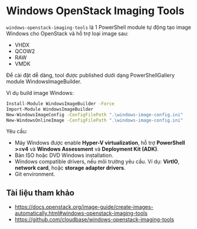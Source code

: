 # Windows OpenStack Imaging Tools

`windows-openstack-imaging-tools` là 1 PowerShell module tự động tạo image Windows cho OpenStack và hỗ trợ loại image sau:
- VHDX
- QCOW2
- RAW
- VMDK

Để cài đặt dễ dàng, tool được published dưới dạng PowerShellGallery module WindowsImageBuilder.

Ví dụ build image Windows:
```sh
Install-Module WindowsImageBuilder -Force
Import-Module WindowsImageBuilder
New-WindowsImageConfig -ConfigFilePath ".\windows-image-config.ini"
New-WindowsOnlineImage -ConfigFilePath ".\windows-image-config.ini"
```

Yêu cầu:

- Máy Windows được enable **Hyper-V virtualization**, hỗ trợ **PowerShell >=v4** và **Windows Assessment** và **Deployment Kit (ADK)**.
- Bản ISO hoặc DVD Windows installation.
- Windows compatible drivers, nếu môi trường yêu cầu. Ví dụ: **VirtIO**, **network card**, hoặc **storage adapter drivers**.
- Git environment.

## Tài liệu tham khảo
- https://docs.openstack.org/image-guide/create-images-automatically.html#windows-openstack-imaging-tools
- https://github.com/cloudbase/windows-openstack-imaging-tools
